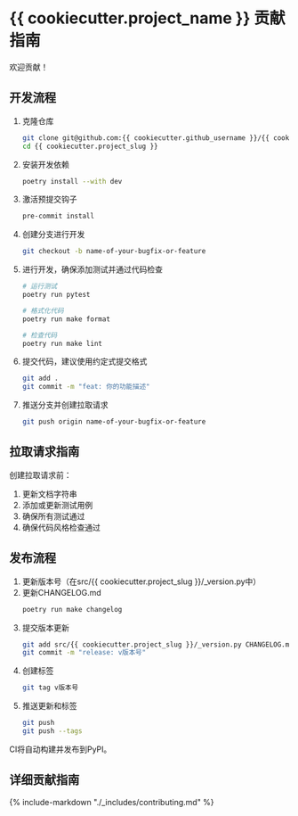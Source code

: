 # {{ cookiecutter.project_name }} 贡献指南

欢迎贡献！

## 开发流程

1. 克隆仓库
   ```bash
   git clone git@github.com:{{ cookiecutter.github_username }}/{{ cookiecutter.project_slug }}.git
   cd {{ cookiecutter.project_slug }}
   ```

2. 安装开发依赖
   ```bash
   poetry install --with dev
   ```

3. 激活预提交钩子
   ```bash
   pre-commit install
   ```

4. 创建分支进行开发
   ```bash
   git checkout -b name-of-your-bugfix-or-feature
   ```

5. 进行开发，确保添加测试并通过代码检查
   ```bash
   # 运行测试
   poetry run pytest

   # 格式化代码
   poetry run make format

   # 检查代码
   poetry run make lint
   ```

6. 提交代码，建议使用约定式提交格式
   ```bash
   git add .
   git commit -m "feat: 你的功能描述"
   ```

7. 推送分支并创建拉取请求
   ```bash
   git push origin name-of-your-bugfix-or-feature
   ```

## 拉取请求指南

创建拉取请求前：

1. 更新文档字符串
2. 添加或更新测试用例
3. 确保所有测试通过
4. 确保代码风格检查通过

## 发布流程

1. 更新版本号（在src/{{ cookiecutter.project_slug }}/_version.py中）
2. 更新CHANGELOG.md
   ```bash
   poetry run make changelog
   ```
3. 提交版本更新
   ```bash
   git add src/{{ cookiecutter.project_slug }}/_version.py CHANGELOG.md
   git commit -m "release: v版本号"
   ```
4. 创建标签
   ```bash
   git tag v版本号
   ```
5. 推送更新和标签
   ```bash
   git push
   git push --tags
   ```

CI将自动构建并发布到PyPI。

## 详细贡献指南

{%
  include-markdown "./_includes/contributing.md"
%}
